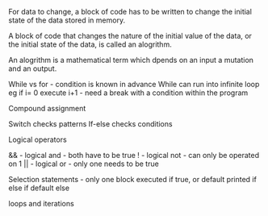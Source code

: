 For data to change, a block of code has to be written to change the initial state of the data stored in memory.

A block of code that changes the nature of the initial value of the data, or the initial state of the data, is called an alogrithm.

An alogrithm is a mathematical term which dpends on an input a mutation and an output.

While vs for - condition is known in advance
While can run into infinite loop eg if i= 0 execute i+1 - need a break with a condition within the program

Compound assignment

Switch checks patterns
If-else checks conditions


Logical operators

&& - logical and - both have to be true
! - logical not - can only be operated on 1
|| - logical or - only one needs to be true


Selection statements - only one block executed if true, or default printed
if
else if
default else


loops and iterations


